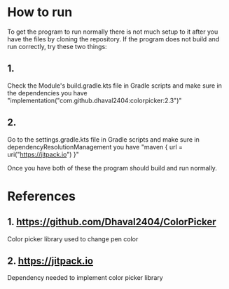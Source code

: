 # How to run
To get the program to run normally there is not much setup to it after you have the files by cloning the repository. If the program does not build and run correctly, try these two things:
## 1.
Check the Module's build.gradle.kts file in Gradle scripts and make sure in the dependencies you have "implementation("com.github.dhaval2404:colorpicker:2.3")"
## 2.
Go to the settings.gradle.kts file in Gradle scripts and make sure in dependencyResolutionManagement you have "maven { url = uri("https://jitpack.io") }"

Once you have both of these the program should build and run normally.

# References
## 1. https://github.com/Dhaval2404/ColorPicker
Color picker library used to change pen color
## 2. https://jitpack.io
Dependency needed to implement color picker library
